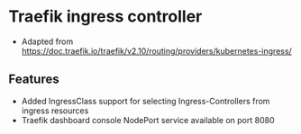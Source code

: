 # Traefik ingress controller

* Adapted from  https://doc.traefik.io/traefik/v2.10/routing/providers/kubernetes-ingress/

## Features

* Added IngressClass support for selecting Ingress-Controllers from ingress resources
* Traefik dashboard console NodePort service available on port 8080